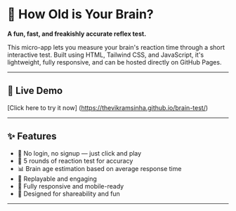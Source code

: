 # 🧠 How Old is Your Brain?

**A fun, fast, and freakishly accurate reflex test.**

This micro-app lets you measure your brain's reaction time through a short interactive test. Built using HTML, Tailwind CSS, and JavaScript, it's lightweight, fully responsive, and can be hosted directly on GitHub Pages.

---

## 🔗 Live Demo

[Click here to try it now] (https://thevikramsinha.github.io/brain-test/)

---

## ✨ Features

- 🚀 No login, no signup — just click and play  
- 🎯 5 rounds of reaction test for accuracy  
- 📊 Brain age estimation based on average response time  
- 🔁 Replayable and engaging  
- 🌙 Fully responsive and mobile-ready  
- 🧩 Designed for shareability and fun

---
